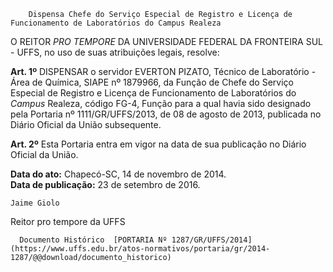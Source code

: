         Dispensa Chefe do Serviço Especial de Registro e Licença de Funcionamento de Laboratórios do Campus Realeza  

O REITOR *PRO TEMPORE* DA UNIVERSIDADE FEDERAL DA FRONTEIRA SUL - UFFS, no uso de suas atribuições legais, resolve:

 **Art. 1º** DISPENSAR o servidor EVERTON PIZATO, Técnico de Laboratório - Área de Química, SIAPE nº 1879966, da Função de Chefe do Serviço Especial de Registro e Licença de Funcionamento de Laboratórios do *Campus* Realeza, código FG-4, Função para a qual havia sido designado pela Portaria nº 1111/GR/UFFS/2013, de 08 de agosto de 2013, publicada no Diário Oficial da União subsequente.

 **Art. 2º** Esta Portaria entra em vigor na data de sua publicação no Diário Oficial da União.

  

   **Data do ato:** Chapecó-SC, 14 de novembro de 2014.   
 **Data de publicação:**  23 de setembro de 2016. 

    Jaime Giolo   
 Reitor pro tempore da UFFS 

      Documento Histórico  [PORTARIA Nº 1287/GR/UFFS/2014](https://www.uffs.edu.br/atos-normativos/portaria/gr/2014-1287/@@download/documento_historico)     
      